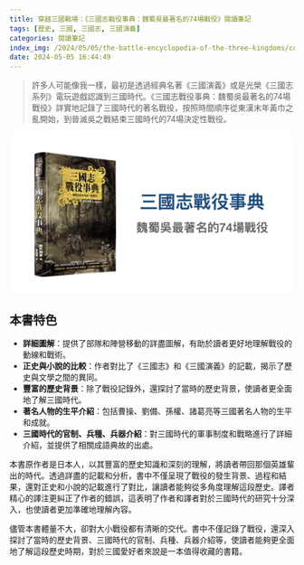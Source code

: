 ```yaml
---
title: 穿越三國戰場：《三國志戰役事典：魏蜀吳最著名的74場戰役》閱讀筆記
tags: [歷史, 三國, 三國志, 三國演義]
categories: 閱讀筆記
index_img: /2024/05/05/the-battle-encyclopedia-of-the-three-kingdoms/cover.png
date: 2024-05-05 16:44:49
---
```


> 許多人可能像我一樣，最初是透過經典名著《三國演義》或是光榮《三國志系列》電玩遊戲認識到三國時代。《三國志戰役事典：魏蜀吳最著名的74場戰役》詳實地記錄了三國時代的著名戰役，按照時間順序從東漢末年黃巾之亂開始，到晉滅吳之戰結束三國時代的74場決定性戰役。

![](/2024/05/05/the-battle-encyclopedia-of-the-three-kingdoms/cover.png)

<!-- more -->

## 本書特色

- **詳細圖解**：提供了部隊和陣營移動的詳盡圖解，有助於讀者更好地理解戰役的動線和戰術。
- **正史與小說的比較**：作者對比了《三國志》和《三國演義》的記載，揭示了歷史與文學之間的異同。
- **豐富的歷史背景**：除了戰役記錄外，還探討了當時的歷史背景，使讀者更全面地了解三國時代。
- **著名人物的生平介紹**：包括曹操、劉備、孫權、諸葛亮等三國著名人物的生平和成就。
- **三國時代的官制、兵種、兵器介紹**：對三國時代的軍事制度和戰略進行了詳細介紹，並提供了相關成語典故的出處。

本書原作者是日本人，以其豐富的歷史知識和深刻的理解，將讀者帶回那個英雄輩出的時代。透過詳盡的記載和分析，書中不僅呈現了戰役的發生背景、過程和結果，還對正史和小說的記載進行了對比，讓讀者能夠從多角度理解這段歷史。譯者精心的譯注更糾正了作者的錯誤，這表明了作者和譯者對於三國時代的研究十分深入，也使讀者更加準確地理解內容。

儘管本書體量不大，卻對大小戰役都有清晰的交代。書中不僅記錄了戰役，還深入探討了當時的歷史背景、三國時代的官制、兵種、兵器介紹等，使讀者能夠更全面地了解這段歷史時期，對於三國愛好者來說是一本值得收藏的書籍。
